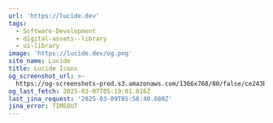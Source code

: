 ```yaml
---
url: 'https://lucide.dev'
tags:
  - Software-Development
  - digital-assets--library
  - ui-library
image: 'https://lucide.dev/og.png'
site_name: Lucide
title: Lucide Icons
og_screenshot_url: >-
  https://og-screenshots-prod.s3.amazonaws.com/1366x768/80/false/ce243bfa605e51b6ca4d100e83ae045bcecc7f24206c6d33c59aaf28646e4744.jpeg
og_last_fetch: 2025-03-07T05:19:01.816Z
last_jina_request: '2025-03-09T05:58:40.680Z'
jina_error: TIMEOUT
---
```


